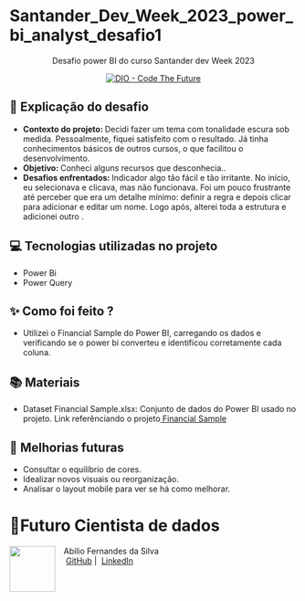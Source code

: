 # Santander_Dev_Week_2023_power_bi_analyst_desafio1

<p align="center">Desafio power BI do curso Santander dev Week 2023</p>
<p align="center">
<a href="https://dio.me/">
    <img 
        src="https://img.shields.io/badge/DIO-Code_The_Future-28DA77?logo=youtube" 
        alt="DIO - Code The Future">
</a>

</p>

## 🤖 Explicação do desafio
- <strong>Contexto do projeto: </strong>  Decidi fazer um tema com tonalidade escura sob medida. Pessoalmente, fiquei satisfeito com o resultado. Já tinha conhecimentos básicos de outros cursos, o que facilitou o desenvolvimento.
- <strong>Objetivo: </strong> Conheci alguns recursos que desconhecia..
- <strong>Desafios enfrentados: </strong> Indicador algo tão fácil e tão irritante. No início, eu selecionava e clicava, mas não funcionava. Foi um pouco frustrante até perceber que era um detalhe mínimo: definir a regra e depois clicar para adicionar e editar um nome. Logo após, alterei toda a estrutura e adicionei outro .


## 💻 Tecnologias utilizadas no projeto
- Power Bi
- Power Query

## ✨ Como foi feito ?
- Utilizei o Financial Sample do Power BI, carregando os dados e verificando se o power bi converteu e identificou corretamente cada coluna.

## 📚 Materiais
- Dataset Financial Sample.xlsx: Conjunto de dados do Power BI usado no projeto. Link referênciando o projeto<a href="https://github.com/cientistaabilio/Santander_Dev_Week_2023_power_bi_analyst_desafio1/blob/main/Desafio_de_Projeto/Financial%20Sample.xlsx" target="_blank">
    Financial Sample
</a>


## 🥅 Melhorias futuras
- Consultar o equilíbrio de cores.
- Idealizar novos visuais ou reorganização.
- Analisar o layout mobile para ver se há como melhorar.

# 🚀Futuro Cientista de dados 
<p>
    <img 
      align=left 
      margin=10 
      width=80 
      src="https://avatars.githubusercontent.com/u/69885511?v=4"
    />
    <p>&nbsp&nbsp&nbspAbilio Fernandes da Silva<br>
    &nbsp&nbsp&nbsp
    <a href="https://github.com/cientistaabilio">
    GitHub</a>&nbsp;|&nbsp;
    <a href="https://www.linkedin.com/in/abiliofernandes
Abilio">LinkedIn</a>
</p>
